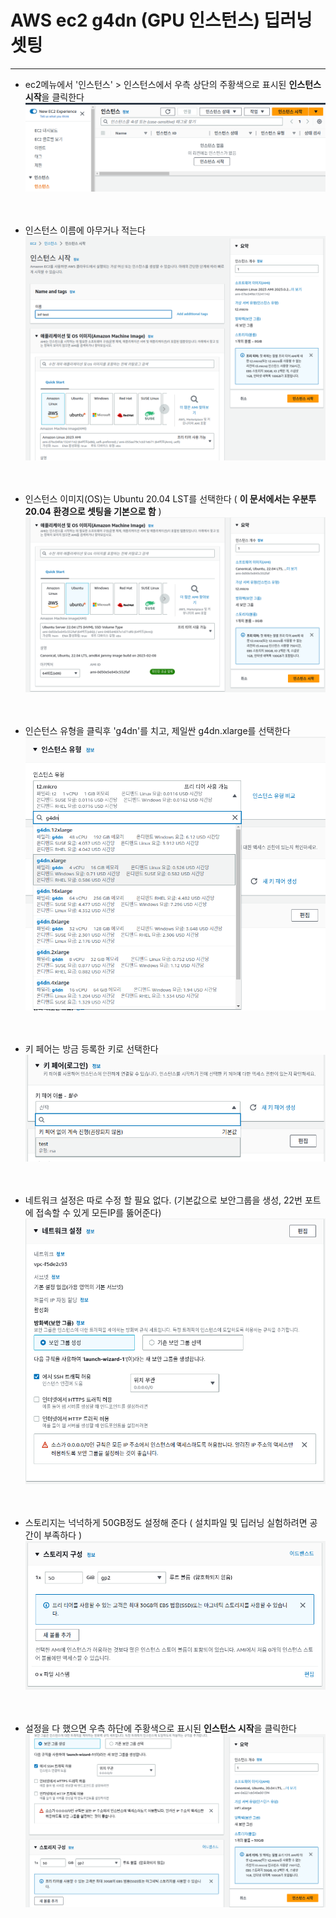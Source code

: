 # AWS ec2 g4dn (GPU 인스턴스) 딥러닝 셋팅
---------------


- ec2메뉴에서 '인스턴스' > 인스턴스에서 우측 상단의 주황색으로 표시된 **인스턴스 시작**을 클릭한다   
![Alt text](../../ETC/image/ec2%EC%83%9D%EC%84%B11.png)
<br><br><br>  


- 인스턴스 이름에 아무거나 적는다  
![Alt text](../../ETC/image/ec2%EC%83%9D%EC%84%B12.png)
<br><br><br>  

- 인스턴스 이미지(OS)는 Ubuntu 20.04 LST를 선택한다 ( **이 문서에서는 우분투 20.04 환경으로 셋팅을 기본으로 함** )  
![Alt text](../../ETC/image/ec2%EC%83%9D%EC%84%B13.png)
<br><br><br>  


- 인슨턴스 유형을 클릭후 'g4dn'를 치고, 제일싼 g4dn.xlarge를 선택한다  
![Alt text](../../ETC/image/g4dn%EC%9D%B8%EC%8A%A4%ED%84%B4%EC%8A%A41.png)
<br><br><br>  


- 키 페어는 방금 등록한 키로 선택한다  
![Alt text](../../ETC/image/ec2%EC%83%9D%EC%84%B15.png)
<br><br><br>  

- 네트워크 설정은 따로 수정 할 필요 없다. (기본값으로 보안그룹을 생성, 22번 포트에 접속할 수 있게 모든IP를 뚫어준다)  
![Alt text](../../ETC/image/ec2%EC%83%9D%EC%84%B16.png)
<br><br><br>  


- 스토리지는 넉넉하게 50GB정도 설정해 준다 ( 설치파일 및 딥러닝 실험하려면 공간이 부족하다 )  
![Alt text](../../ETC/image/ec2%EC%83%9D%EC%84%B17.png)
<br><br><br>  

- 설정을 다 했으면 우측 하단에 주황색으로 표시된 **인스턴스 시작**을 클릭한다  
![Alt text](../../ETC/image/ec2%EC%83%9D%EC%84%B18.png)
<br><br><br>  

